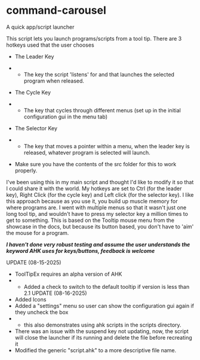# command-carousel
A quick app/script launcher

This script lets you launch programs/scripts from a tool tip. 
There are 3 hotkeys used that the user chooses
- The Leader Key
- - The key the script 'listens' for and that launches the selected program when released.
- The Cycle Key
- - The key that cycles through different menus (set up in the initial configuration gui in the menu tab)
- The Selector Key
- - The key that moves a pointer within a menu, when the leader key is released, whatever program is selected will launch.

 - Make sure you have the contents of the src folder for this to work properly.

I've been using this in my main script and thought I'd like to modify it so that I could share it with the world. 
My hotkeys are set to Ctrl (for the leader key), Right Click (for the cycle key) and Left click (for the selector key).
I like this approach because as you use it, you build up muscle memory for where programs are.
I went with multiple menus so that it wasn't just one long tool tip, and wouldn't have to press my selector key a million times to get to something.
This is based on the Tooltip mouse menu from the showcase in the docs, but because its button based, you don't have to 'aim' the mouse for a program. 

***I haven't done very robust testing and assume the user understands the keyword AHK uses for keys/buttons, feedback is welcome***


UPDATE (08-15-2025)
- ToolTipEx requires an alpha version of AHK
- - Added a check to switch to the default tooltip if version is less than 2.1
UPDATE (08-16-2025)
- Added Icons
- Added a "settings" menu so user can show the configuration gui again if they uncheck the box
- - this also demonstrates using ahk scripts in the scripts directory.
- There was an issue with the suspend key not updating, now, the script will close the launcher if its running and delete the file before recreating it
- Modified the generic "script.ahk" to a more descriptive file name.

